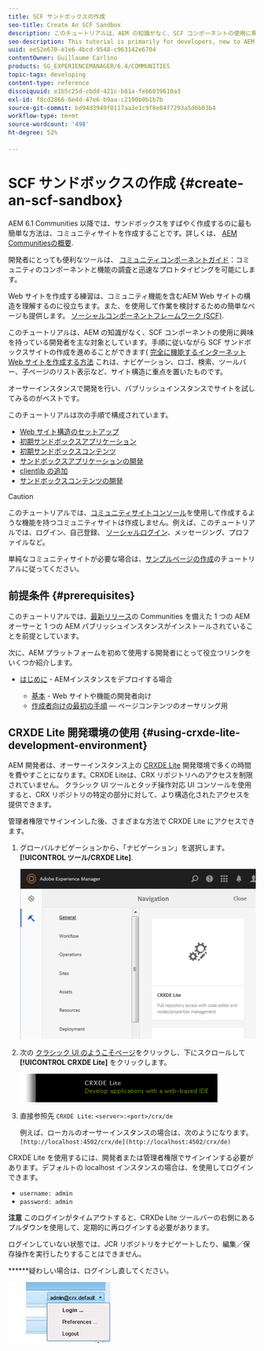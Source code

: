 ```yaml
---
title: SCF サンドボックスの作成
seo-title: Create An SCF Sandbox
description: このチュートリアルは、AEM の知識がなく、SCF コンポーネントの使用に興味を持っている開発者を主な対象としています。手順に従いながら SCF サンドボックスサイトの作成を進めることができます
seo-description: This tutorial is primarily for developers, new to AEM, who are interested in using SCF components.  It walks through the creation of An SCF Sandbox site
uuid: ee52e670-e1e6-4bcd-9548-c963142e6704
contentOwner: Guillaume Carlino
products: SG_EXPERIENCEMANAGER/6.4/COMMUNITIES
topic-tags: developing
content-type: reference
discoiquuid: e1b5c25d-cbdd-421c-b81a-feb6039610a3
exl-id: f8cd2866-6e4d-47e6-b9aa-c2190b0b1b7b
source-git-commit: bd94d3949f0117aa3e1c9f0e84f7293a5d6b03b4
workflow-type: tm+mt
source-wordcount: '498'
ht-degree: 52%

---
```


# SCF サンドボックスの作成 {#create-an-scf-sandbox}


AEM 6.1 Communities 以降では、サンドボックスをすばやく作成するのに最も簡単な方法は、コミュニティサイトを作成することです。詳しくは、 [AEM Communitiesの概要](getting-started.md).

開発者にとっても便利なツールは、 [コミュニティコンポーネントガイド](components-guide.md)：コミュニティのコンポーネントと機能の調査と迅速なプロトタイピングを可能にします。

Web サイトを作成する練習は、コミュニティ機能を含むAEM Web サイトの構造を理解するのに役立ちます。また、を使用して作業を検討するための簡単なページも提供します。 [ソーシャルコンポーネントフレームワーク (SCF)](scf.md).

このチュートリアルは、AEM の知識がなく、SCF コンポーネントの使用に興味を持っている開発者を主な対象としています。手順に従いながら SCF サンドボックスサイトの作成を進めることができます( [完全に機能するインターネット Web サイトを作成する方法](../../help/sites-developing/website.md) これは、ナビゲーション、ロゴ、検索、ツールバー、子ページのリスト表示など、サイト構造に重点を置いたものです。

オーサーインスタンスで開発を行い、パブリッシュインスタンスでサイトを試してみるのがベストです。

このチュートリアルは次の手順で構成されています。

* [Web サイト構造のセットアップ](setup-website.md)
* [初期サンドボックスアプリケーション](initial-app.md)
* [初期サンドボックスコンテンツ](initial-content.md)
* [サンドボックスアプリケーションの開発](develop-app.md)
* [clientlib の追加](add-clientlibs.md)
* [サンドボックスコンテンツの開発](develop-content.md)

>[!CAUTION]
>
>このチュートリアルでは、[コミュニティサイトコンソール](sites-console.md)を使用して作成するような機能を持つコミュニティサイトは作成しません。例えば、このチュートリアルでは、ログイン、自己登録、 [ソーシャルログイン](social-login.md)、メッセージング、プロファイルなど。
>
>単純なコミュニティサイトが必要な場合は、[サンプルページの作成](create-sample-page.md)のチュートリアルに従ってください。

## 前提条件 {#prerequisites}

このチュートリアルでは、[最新リリース](deploy-communities.md#latest-releases)の Communities を備えた 1 つの AEM オーサーと 1 つの AEM パブリッシュインスタンスがインストールされていることを前提としています。

次に、AEM プラットフォームを初めて使用する開発者にとって役立つリンクをいくつか紹介します。

* [はじめに](../../help/sites-deploying/deploy.md#getting-started) - AEMインスタンスをデプロイする場合

   * [基本](../../help/sites-developing/the-basics.md) - Web サイトや機能の開発者向け
   * [作成者向けの最初の手順](../../help/sites-authoring/first-steps.md)  — ページコンテンツのオーサリング用

## CRXDE Lite 開発環境の使用 {#using-crxde-lite-development-environment}

AEM 開発者は、オーサーインスタンス上の [CRXDE Lite](../../help/sites-developing/developing-with-crxde-lite.md) 開発環境で多くの時間を費やすことになります。CRXDE Liteは、CRX リポジトリへのアクセスを制限されていません。 クラシック UI ツールとタッチ操作対応 UI コンソールを使用すると、CRX リポジトリの特定の部分に対して、より構造化されたアクセスを提供できます。

管理者権限でサインインした後、さまざまな方法で CRXDE Lite にアクセスできます。

1. グローバルナビゲーションから、「ナビゲーション」を選択します。 **[!UICONTROL ツール/CRXDE Lite]**.

   ![chlimage_1-350](assets/chlimage_1-350.png)

2. 次の [クラシック UI のようこそページ](http://localhost:4502/welcome.html)をクリックし、下にスクロールして **[!UICONTROL CRXDE Lite]** をクリックします。

   ![chlimage_1-351](assets/chlimage_1-351.png)

3. 直接参照先 `CRXDE Lite`: `<server>:<port>/crx/de`

   例えば、ローカルのオーサーインスタンスの場合は、次のようになります。 ` [http://localhost:4502/crx/de](http://localhost:4502/crx/de)`

CRXDE Lite を使用するには、開発者または管理者権限でサインインする必要があります。デフォルトの localhost インスタンスの場合は、を使用してログインできます。

* `username: admin`
* `password: admin`


**注意** このログインがタイムアウトすると、CRXDe Lite ツールバーの右側にあるプルダウンを使用して、定期的に再ログインする必要があります。

ログインしていない状態では、JCR リポジトリをナビゲートしたり、編集／保存操作を実行したりすることはできません。

******&#x200B;疑わしい場合は、ログインし直してください。

![chlimage_1-352](assets/chlimage_1-352.png)
